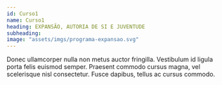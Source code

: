 ```yaml
---
id: Curso1
name: Curso1
heading: EXPANSÃO, AUTORIA DE SI E JUVENTUDE
subheading: 
image: "assets/imgs/programa-expansao.svg"
---
```


Donec ullamcorper nulla non metus auctor fringilla. Vestibulum id ligula porta felis euismod semper. Praesent commodo cursus magna, vel scelerisque nisl consectetur. Fusce dapibus, tellus ac cursus commodo.